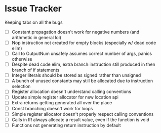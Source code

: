 # Issue Tracker
Keeping tabs on all the bugs

- [ ] Constant propagation doesn't work for negative numbers (and arithmetic in general lol)
- [ ] Nop instruction not created for empty blocks (especially w/ dead code elim)
- [ ] Call to OutputNum unsafely assumes correct number of args, panics otherwise
- [ ] Despite dead code elim, extra branch instruction still produced in then branch of if statements
- [ ] Integer literals should be stored as signed rather than unsigned
- [ ] A bunch of unused constants may still be allocated due to instruction selection
- [ ] Register allocation doesn't understand calling conventions
- [ ] Update simple register allocator for new location api
- [ ] Extra returns getting generated all over the place
- [ ] Const branching doesn't work for loops
- [ ] Simple register allocator doesn't properly respect calling conventions
- [ ] Calls in IR always allocate a result value, even if the function is void
- [ ] Functions not generating return instruction by default
